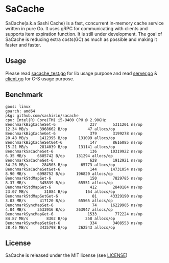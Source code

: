 # SaCache

SaCache(a.k.a Sashi Cache) is a fast, concurrent in-memory cache service written in pure Go. It uses gRPC for communicating with clients and supports item expiration function. It is still under development. The goal of SaCache is reducing extra costs(GC) as much as possible and making it faster and faster.

## Usage

Please read [sacache_test.go](sacache_test.go) for lib usage purpose and read [server.go](server/server.go) & [client.go](client/client.go) for C-S usage purpose.

## Benchmark

```
goos: linux
goarch: amd64
pkg: github.com/sashirin/sacache
cpu: Intel(R) Core(TM) i5-9400 CPU @ 2.90GHz
BenchmarkBigCacheSet-6      	     237	   5311201 ns/op	  12.34 MB/s	 3968662 B/op	      47 allocs/op
BenchmarkBigCacheGet-6      	     379	   3199278 ns/op	  20.48 MB/s	 1412395 B/op	  131099 allocs/op
BenchmarkBigCacheSetGet-6   	     147	   8616085 ns/op	  15.21 MB/s	 2814039 B/op	  131141 allocs/op
BenchmarkSaCacheSet-6       	     136	  10319922 ns/op	   6.35 MB/s	 6685742 B/op	  131294 allocs/op
BenchmarkSaCacheGet-6       	     628	   1912921 ns/op	  34.26 MB/s	  284503 B/op	   65773 allocs/op
BenchmarkSaCacheSetGet-6    	     144	  14731054 ns/op	   8.90 MB/s	 6998752 B/op	  196820 allocs/op
BenchmarkStdMapSet-6        	     150	   7829785 ns/op	   8.37 MB/s	  345839 B/op	   65551 allocs/op
BenchmarkStdMapGet-6        	     412	   2840184 ns/op	  23.07 MB/s	   31084 B/op	     164 allocs/op
BenchmarkStdMapSetGet-6     	      81	  43329190 ns/op	   3.03 MB/s	  417120 B/op	   65565 allocs/op
BenchmarkSyncMapSet-6       	      74	  16229905 ns/op	   4.04 MB/s	 3533916 B/op	  263947 allocs/op
BenchmarkSyncMapGet-6       	    1533	    772224 ns/op	  84.87 MB/s	    8302 B/op	     258 allocs/op
BenchmarkSyncMapSetGet-6    	     334	   3408553 ns/op	  38.45 MB/s	 3435798 B/op	  262543 allocs/op
```

## License

SaCache is released under the MIT license (see [LICENSE](LICENSE))
